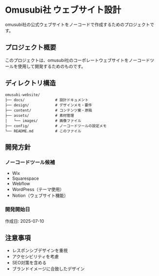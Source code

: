 # Omusubi社 ウェブサイト設計

omusubi社の公式ウェブサイトをノーコードで作成するためのプロジェクトです。

## プロジェクト概要

このプロジェクトは、omusubi社のコーポレートウェブサイトをノーコードツールを使用して開発するためのものです。

## ディレクトリ構造

```
omusubi-website/
├── docs/              # 設計ドキュメント
├── design/            # デザインメモ・要件
├── content/           # コンテンツ案・原稿
├── assets/            # 素材管理
│   └── images/        # 画像ファイル
├── config/            # ノーコードツールの設定メモ
└── README.md          # このファイル
```

## 開発方針

### ノーコードツール候補
- Wix
- Squarespace  
- Webflow
- WordPress（テーマ使用）
- Notion（ウェブサイト機能）

### 開発開始日
作成日: 2025-07-10

## 注意事項

- レスポンシブデザインを重視
- アクセシビリティを考慮
- SEO対策を含める
- ブランドイメージに合致したデザイン 